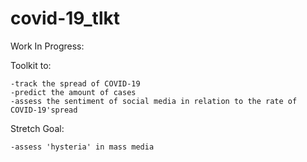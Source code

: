 # covid-19_tlkt

Work In Progress:

Toolkit to:

    -track the spread of COVID-19
    -predict the amount of cases
    -assess the sentiment of social media in relation to the rate of COVID-19'spread

Stretch Goal: 

    -assess 'hysteria' in mass media   
